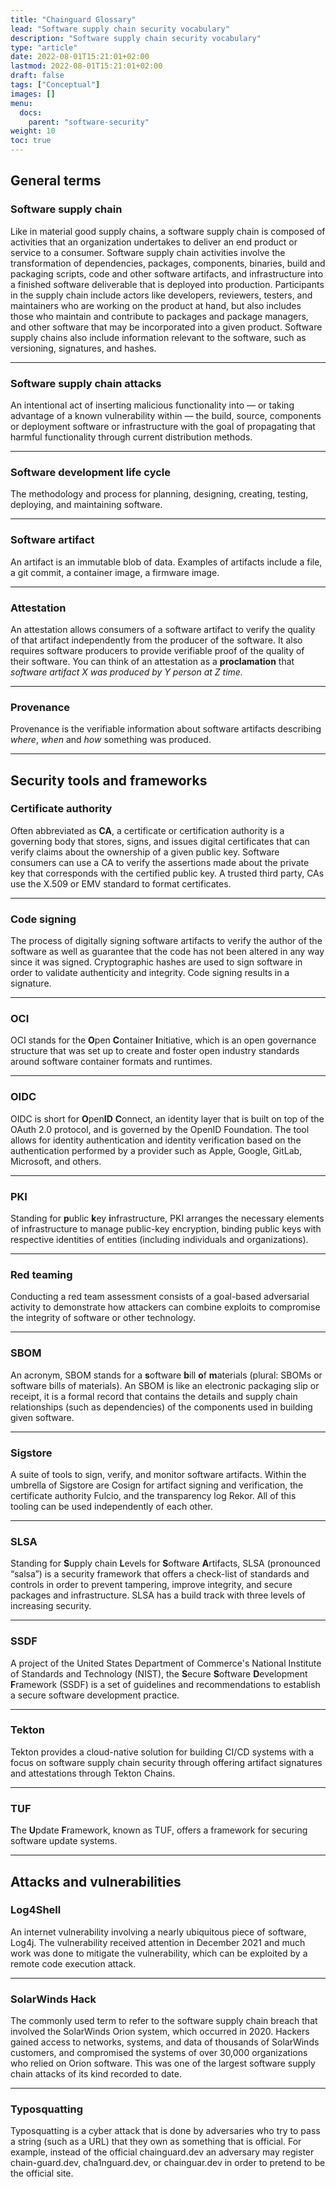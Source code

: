 ```yaml
---
title: "Chainguard Glossary"
lead: "Software supply chain security vocabulary"
description: "Software supply chain security vocabulary"
type: "article"
date: 2022-08-01T15:21:01+02:00
lastmod: 2022-08-01T15:21:01+02:00
draft: false
tags: ["Conceptual"]
images: []
menu:
  docs:
    parent: "software-security"
weight: 10
toc: true
---
```


## General terms

### Software supply chain

Like in material good supply chains, a software supply chain is composed of activities that an organization undertakes to deliver an end product or service to a consumer. Software supply chain activities involve the transformation of dependencies, packages, components, binaries, build and packaging scripts, code and other software artifacts, and infrastructure into a finished software deliverable that is deployed into production. Participants in the supply chain include actors like developers, reviewers, testers, and maintainers who are working on the product at hand, but also includes those who maintain and contribute to packages and package managers, and other software that may be incorporated into a given product. Software supply chains also include information relevant to the software, such as versioning, signatures, and hashes.

---

### Software supply chain attacks

An intentional act of inserting malicious functionality into — or taking advantage of a known vulnerability within — the build, source, components or deployment software or infrastructure with the goal of propagating that harmful functionality through current distribution methods.

---

### Software development life cycle

The methodology and process for planning, designing, creating, testing, deploying, and maintaining software.

---

### Software artifact

An artifact is an immutable blob of data. Examples of artifacts include a file, a git commit, a container image, a firmware image.

---

### Attestation

An attestation allows consumers of a software artifact to verify the quality of that artifact independently from the producer of the software. It also requires software producers to provide verifiable proof of the quality of their software. You can think of an attestation as a **proclamation** that _software artifact X was produced by Y person at Z time._

---

### Provenance

Provenance is the verifiable information about software artifacts describing _where_, _when_ and _how_ something was produced.

---

## Security tools and frameworks

### Certificate authority

Often abbreviated as **CA**, a certificate or certification authority is a governing body that stores, signs, and issues digital certificates that can verify claims about the ownership of a given public key. Software consumers can use a CA to verify the assertions made about the private key that corresponds with the certified public key. A trusted third party, CAs use the X.509 or EMV standard to format certificates. 

---

### Code signing

The process of digitally signing software artifacts to verify the author of the software as well as guarantee that the code has not been altered in any way since it was signed. Cryptographic hashes are used to sign software in order to validate authenticity and integrity. Code signing results in a signature. 

---

### OCI

OCI stands for the **O**pen **C**ontainer **I**nitiative, which is an open governance structure that was set up to create and foster open industry standards around software container formats and runtimes.

---

### OIDC

OIDC is short for **O**pen**ID** **C**onnect, an identity layer that is built on top of the OAuth 2.0 protocol, and is governed by the OpenID Foundation. The tool allows for identity authentication and identity verification based on the authentication performed by a provider such as Apple, Google, GitLab, Microsoft, and others.

---

### PKI

Standing for **p**ublic **k**ey **i**nfrastructure, PKI arranges the necessary elements of infrastructure to manage public-key encryption, binding public keys with respective identities of entities (including individuals and organizations).

---

### Red teaming

Conducting a red team assessment consists of a goal-based adversarial activity to demonstrate how attackers can combine exploits to compromise the integrity of software or other technology.

---

### SBOM

An acronym, SBOM stands for a **s**oftware **b**ill **o**f **m**aterials (plural: SBOMs or software bill*s* of materials). An SBOM is like an electronic packaging slip or receipt, it is a formal record that contains the details and supply chain relationships (such as dependencies) of the components used in building given software.

---

### Sigstore

A suite of tools to sign, verify, and monitor software artifacts. Within the umbrella of Sigstore are Cosign for artifact signing and verification, the certificate authority Fulcio, and the transparency log Rekor. All of this tooling can be used independently of each other.

---

### SLSA

Standing for **S**upply chain **L**evels for **S**oftware **A**rtifacts, SLSA (pronounced “salsa”) is a security framework that offers a check-list of standards and controls in order to prevent tampering, improve integrity, and secure packages and infrastructure. SLSA has a build track with three levels of increasing security.

---

### SSDF

A project of the United States Department of Commerce's National Institute of Standards and Technology (NIST), the **S**ecure **S**oftware **D**evelopment **F**ramework (SSDF) is a set of guidelines and recommendations to establish a secure software development practice.

---

### Tekton

Tekton provides a cloud-native solution for building CI/CD systems with a focus on software supply chain security through offering artifact signatures and attestations through Tekton Chains. 

---

### TUF

**T**he **U**pdate **F**ramework, known as TUF, offers a framework for securing software update systems.

---

## Attacks and vulnerabilities

### Log4Shell

An internet vulnerability involving a nearly ubiquitous piece of software, Log4j. The vulnerability received attention in December 2021 and much work was done to mitigate the vulnerability, which can be exploited by a remote code execution attack.

---

### SolarWinds Hack

The commonly used term to refer to the software supply chain breach that involved the SolarWinds Orion system, which occurred in 2020. Hackers gained access to networks, systems, and data of thousands of SolarWinds customers, and compromised the systems of over 30,000 organizations who relied on Orion software. This was one of the largest software supply chain attacks of its kind recorded to date. 

---

### Typosquatting

Typosquatting is a cyber attack that is done by adversaries who try to pass a string (such as a URL) that they own as something that is official. For example, instead of the official chainguard.dev an adversary may register chain-guard.dev, cha1nguard.dev, or chainguar.dev in order to pretend to be the official site.
